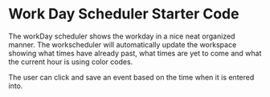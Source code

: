 # Work Day Scheduler Starter Code

The workDay scheduler shows the workday in a nice neat organized manner. The workscheduler will automatically update the workspace showing what times have already past, what times are yet to come and what the current hour is using color codes.

The user can click and save an event based on the time when it is entered into.



